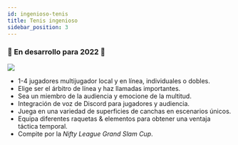 ```yaml
---
id: ingenioso-tenis
title: Tenis ingenioso
sidebar_position: 3
---
```


### 🚧 En desarrollo para 2022 🚧

![](/img/NiftyTennis.jpeg)

- 1-4 jugadores multijugador local y en línea, individuales o dobles.
- Elige ser el árbitro de línea y haz llamadas importantes.
- Sea un miembro de la audiencia y emocione de la multitud.
- Integración de voz de Discord para jugadores y audiencia.
- Juega en una variedad de superficies de canchas en escenarios únicos.
- Equipa diferentes raquetas & elementos para obtener una ventaja táctica temporal.
- Compite por la _Nifty League Grand Slam Cup_.
